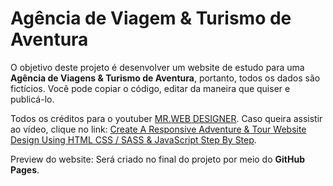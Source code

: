 # Agência de Viagem & Turismo de Aventura
O objetivo deste projeto é desenvolver um website de estudo para uma **Agência de Viagens & Turismo de Aventura**, portanto, todos os dados são fictícios. Você pode copiar o código, editar da maneira que quiser e publicá-lo. 

Todos os créditos para o youtuber [MR.WEB DESIGNER](https://www.youtube.com/channel/UCKwgH3vASrD2brd1l2m6NHw). Caso queira assistir ao vídeo, clique no link: [Create A Responsive Adventure & Tour Website Design Using HTML CSS / SASS & JavaScript Step By Step](https://www.youtube.com/watch?v=G6CoKql88aA).

Preview do website: <inserirLink>Será criado no final do projeto por meio do **GitHub Pages**.
